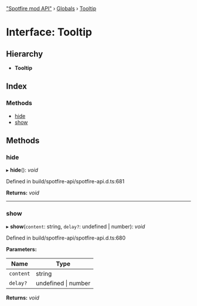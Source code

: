 ["Spotfire mod API"](../README.md) › [Globals](../globals.md) › [Tooltip](tooltip.md)

# Interface: Tooltip

## Hierarchy

* **Tooltip**

## Index

### Methods

* [hide](tooltip.md#hide)
* [show](tooltip.md#show)

## Methods

###  hide

▸ **hide**(): *void*

Defined in build/spotfire-api/spotfire-api.d.ts:681

**Returns:** *void*

___

###  show

▸ **show**(`content`: string, `delay?`: undefined | number): *void*

Defined in build/spotfire-api/spotfire-api.d.ts:680

**Parameters:**

Name | Type |
------ | ------ |
`content` | string |
`delay?` | undefined &#124; number |

**Returns:** *void*
